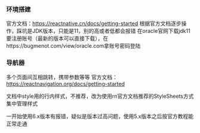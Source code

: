 ### 环境搭建
官方文档：https://reactnative.cn/docs/getting-started
根据官方文档逐步操作，踩坑是JDK版本，只能是11，别的高或者低都会报错
在oracle官网下载jdk11要注册账号（最新的版本可以直接下载），在https://bugmenot.com/view/oracle.com拿账号密码登陆

### 导航器
多个页面间互相跳转，携带参数等等
官方文档：https://reactnavigation.org/docs/getting-started

文档中style用的行内样式，不推荐，改为使用rn官方文档推荐的StyleSheets方式集中管理样式

一开始使用6.x版本有报错，疑似是版本过高问题，使用5.x版本之后按官方教程能正常走通


